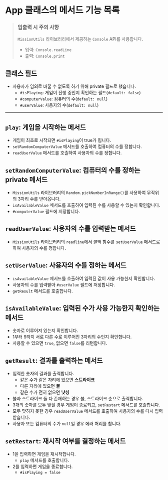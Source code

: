 # App 클래스의 메서드 기능 목록

> ### 입출력 시 주의 사항
>
> `MissionUtils` 라이브러리에서 제공하는 `Console` API를 사용합니다.
>
> - 입력: `Console.readLine`
> - 출력: `Console.print`

## 클래스 필드

- 사용자가 임의로 바꿀 수 없도록 하기 위해 private 필드로 했습니다.
  - `#isPlaying`: 게임이 진행 중인지 확인하는 필드(`default: false`)
  - `#computerValue`: 컴퓨터의 수(`default: null`)
  - `#userValue`: 사용자의 수(`default: null`)

---

## `play`: 게임을 시작하는 메서드

- 게임이 최초로 시작되면 `#isPlaying`이 true가 됩니다.
- `setRandomComputerValue` 메서드를 호출하여 컴퓨터의 수를 정합니다.
- `readUserValue` 메서드를 호출하여 사용자의 수를 정합니다.

## `setRandomComputerValue`: 컴퓨터의 수를 정하는 private 메서드

- `MissionUtils` 라이브러리의 `Random.pickNumberInRange()`를 사용하여 무작위의 3자리 수를 받아옵니다.
- `isAvailableValue` 메서드를 호출하여 입력된 수를 사용할 수 있는지 확인합니다.
- `#computerValue` 필드에 저장합니다.

## `readUserValue`: 사용자의 수를 입력받는 메서드

- `MissionUtils` 라이브러리의 `readline`에서 콜백 함수를 `setUserValue` 메서드로 하여 사용자의 수를 정합니다.

## `setUserValue`: 사용자의 수를 정하는 메서드

- `isAvailableValue` 메서드를 호출하여 입력된 값이 사용 가능한지 확인합니다.
- 사용자의 수를 입력받아 `#userValue` 필드에 저장합니다.
- `getResult` 메서드를 호출합니다.

## `isAvailableValue`: 입력된 수가 사용 가능한지 확인하는 메서드
- 숫자로 이루어져 있는지 확인합니다.
- 1부터 9까지 서로 다른 수로 이루어진 3자리의 수인지 확인합니다.
- 사용할 수 있으면 `true`, 없으면 `false`를 리턴합니다.

## `getResult`: 결과를 출력하는 메서드

- 입력한 숫자의 결과를 출력합니다.
  - 같은 수가 같은 자리에 있으면 **스트라이크**
  - 다른 자리에 있으면 **볼**
  - 같은 수가 전혀 없으면 **낫싱**
- 볼과 스트라이크 둘 다 존재하는 경우 볼, 스트라이크 순으로 출력합니다.
- 3개의 숫자를 모두 맞힐 경우 게임이 종료되고, `setRestart` 메서드를 호출합니다.
- 모두 맞히지 못한 경우 `readUserValue` 메서드를 호출하여 사용자의 수를 다시 입력 받습니다.
- 사용자 또는 컴퓨터의 수가 `null`일 경우 에러 처리를 합니다.

## `setRestart`: 재시작 여부를 결정하는 메서드

- 1을 입력하면 게임을 재시작합니다.
  - `play` 메서드를 호출합니다.
- 2를 입력하면 게임을 종료합니다.
  - `#isPlaying = false`
